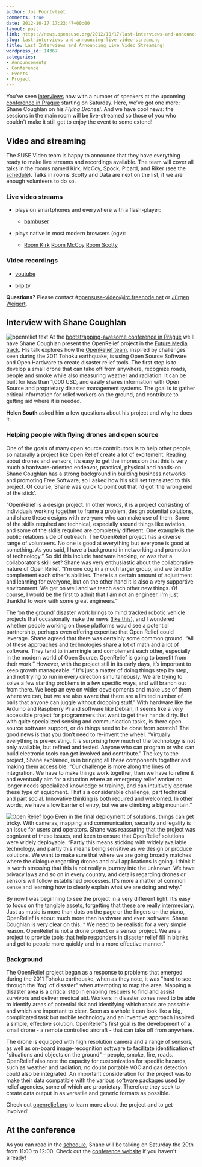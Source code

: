 ```yaml
---
author: Jos Poortvliet
comments: true
date: 2012-10-17 17:23:47+00:00
layout: post
link: https://news.opensuse.org/2012/10/17/last-interviews-and-announcing-live-video-streaming/
slug: last-interviews-and-announcing-live-video-streaming
title: Last Interviews and Announcing Live Video Streaming!
wordpress_id: 14367
categories:
- Announcements
- Conference
- Events
- Project
---
```


You've seen [interviews](//news.opensuse.org/2012/10/11/learn-more-about-open-next-week-in-prague/) now with a number of speakers at the upcoming [conference in Prague](//conference.opensuse.org) starting on Saturday. Here, we've got one more: Shane Coughlan on his _Flying Drones!_. And we have cool news: the sessions in the main room will be live-streamed so those of you who couldn't make it still get to enjoy the event to some extend!<!-- more -->


## Video and streaming


The SUSE Video team is happy to announce that they have everything ready to make live streams and recordings available. The team will cover all talks in the rooms named Kirk, McCoy, Spock, Picard, and Riker (see the [schedule](//bootstrapping-awesome.org/schedule/)). Talks in rooms Scotty and Data are next on the list, if we are enough volunteers to do so.


### Live video streams





	
  * plays on smartphones and everywhere with a flash-player:

	
    * [bambuser](//bambuser.com/channel/opensusetv)






	
  * plays native in most modern browsers (ogv):

	
    * [Room Kirk](//stream.masterssystems.com:8000/opensuse1.ogv) [Room McCoy](//stream.masterssystems.com:8000/opensuse2.ogv) [Room Scotty](//stream.masterssystems.com:8000/opensuse3.ogv)







### Video recordings





	
  * [youtube](//youtube.com/user/opensusetv)

	
  * [blip.tv](//blip.tv/opensuse)


**Questions?** Please contact #opensuse-video@irc.freenode.net or [Jürgen Weigert](//en.opensuse.org/User:Jnweiger).


## Interview with Shane Coughlan


![openrelief text](//openrelief.org/logo.jpg)
At the [bootstrapping-awesome conference in Prague](//bootstrapping-awesome.org) we'll have Shane Coughlan present the OpenRelief project in the [Future Media track](//bootstrapping-awesome.org/futuremedia). His talk explores how the [OpenRelief team](//openrelief.org), inspired by challenges seen during the 2011 Tohoku earthquake, is using Open Source Software and Open Hardware to create disaster relief tools. The first step is to develop a small drone that can take off from anywhere, recognize roads, people and smoke while also measuring weather and radiation. It can be built for less than 1,000 USD, and easily shares information with Open Source and proprietary disaster management systems. The goal is to gather critical information for relief workers on the ground, and contribute to getting aid where it is needed.

**Helen South** asked him a few questions about his project and why he does it.


### Helping people with flying drones and open source 


One of the goals of many open source contributors is to help other people, so naturally a project like Open Relief create a lot of excitement.  Reading about drones and sensors, it’s easy to get the
impression that this is very much a hardware-oriented endeavor, practical, physical and hands-on. Shane Coughlan has a strong background in building business networks and promoting Free Software, so I asked how his skill set translated to this project. Of course, Shane was quick to point out that I’d got ‘the wrong end of the stick’.

“OpenRelief is a design project. In other words, it is a project consisting of individuals working together to frame a problem, design potential solutions, and share these designs with everyone who can make use of them. Some of the skills required are technical, especially around things like aviation, and some of the skills required are completely different. One example is the public relations side of outreach. The OpenRelief project has a diverse range of volunteers. No one is good at everything but everyone is good at something. As you said, I have a background in networking and promotion of technology.” So did this include hardware hacking, or was that a collaborator’s skill set? Shane was very enthusiastic about the collaborative nature of Open Relief.  “I'm one cog in a much larger group, and we tend to complement each other's abilities. There is a certain amount of adjustment and learning for everyone, but on the other hand it is also a very supportive  environment. We get on well and we teach each other new things. Of course, I would be the first to admit that I am not an engineer. I'm just thankful to work with some great engineers.”

The ‘on the ground’ disaster work brings to mind tracked robotic vehicle projects that occasionally make the news ([like this](//web-japan.org/trends/09_sci-tech/sci100909.html)), and I wondered whether people working on those platforms would see a potential partnership, perhaps even offering expertise that Open Relief could leverage. Shane agreed that there was certainly some common ground. “All of these approaches and technologies share a lot of math and a lot of software. They tend to intermingle and complement each other, especially in the modern world of Open Source. OpenRelief is going to benefit from their work.” However, with the project still in its early days, it’s important to keep growth manageable. “ It's just a matter of doing things step by step, and not trying to run in
every direction simultaneously. We are trying to solve a few starting problems in a few specific ways, and will branch out from there. We keep an eye on wider developments and make use of them where we can, but we are also aware that there are a limited number of balls that anyone can juggle without dropping stuff.” With hardware like the Arduino and Raspberry Pi and software like Debian, it seems like a very accessible project for programmers that want to get their hands dirty. But with quite specialized sensing and communication tasks, is there open source software support, or do
things need to be done from scratch?  The good news is that you don’t need to re-invent the wheel. “Virtually everything is pre-existing. It is surprising how much of the technology is not only available, but refined and tested. Anyone who can program or who can build electronic tools can get involved and contribute.”  The key to the project, Shane explained, is in bringing all these components together and making them accessible. “Our challenge is more along the lines of integration. We have to make things work together, then we have to refine it and eventually aim for a situation where an emergency relief worker no longer needs specialized knowledge or training, and can intuitively operate these type of equipment. That's a considerable challenge, part technical and part social. Innovative thinking is both required and welcomed. In other words, we have a low barrier of entry, but we are climbing a big mountain.”

[![Open Relief logo](//openrelief.org/logo2.jpg)](//openrelief.org)
Even in the final deployment of solutions, things can get tricky. With cameras, mapping and communication, security and legality is an issue for users and operators.  Shane was reassuring that the project was cognizant of these issues, and keen to ensure that OpenRelief solutions were widely deployable.  “Partly this means sticking with widely available technology, and partly this means being sensitive as we design or produce solutions. We want to make sure that where we are going broadly matches where the dialogue regarding drones and civil applications is going. I think it is worth stressing that this is not really a journey into the unknown. We have privacy laws and so on in every country, and details regarding drones or sensors will follow established processes. It's more a matter of common sense and learning how to clearly explain what we are doing and why.”

By now I was beginning to see the project in a very different light. It’s easy to focus on the tangible assets, forgetting that these are really intermediary. Just as music is more than dots on the page or the fingers on the piano, OpenRelief is about much more than hardware and even software.  Shane Coughlan is very clear on this.  “ We need to be realistic for a very simple reason. OpenRelief is not a drone project or a sensor project. We are a project to provide tools that help responders in disaster relief fill in blanks and get to people more quickly and in a more effective manner.”



### Background


The OpenRelief project began as a response to problems that emerged during the 2011 Tohoku earthquake, when as they note, it was "hard to see through the 'fog' of disaster" when attempting to map the area. Mapping a disaster area is a critical step in enabling rescuers to find and assist survivors and deliver medical aid. Workers in disaster zones need to be able to identify areas of potential risk and identifying which roads are passable and which are important to clear. Seen as a whole it can look like a big, complicated task but mobile technology and an inventive approach inspired a simple, effective solution. OpenRelief's first goal is the development of a small drone - a remote controlled aircraft - that can take off from anywhere.

The drone is equipped with high resolution camera and a range of sensors, as well as on-board image-recognition software to facilitate identification of "situations and objects on the ground" - people, smoke, fire, roads. OpenRelief also note the capacity for customization for specific hazards, such as weather and radiation; no doubt portable VOC and gas detection could also be integrated. An important consideration for the project was to make their data compatible with the various software packages used by relief agencies, some of which are proprietary. Therefore they seek to create data output in as versatile and generic formats as possible.

Check out [openrelief.org](//openrelief.org/) to learn more about the project and to get involved!



## At the conference


As you can read in the [schedule](//bootstrapping-awesome.org/schedule/), Shane will be talking on Saturday the 20th from 11:00 to 12:00. Check out the [conference website](//conference.opensuse.org) if you haven't already!
